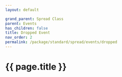 ```yaml
---
layout: default

grand_parent: Spread Class
parent: Events
has_children: false
title: Dropped Event
nav_order: 2
permalink: /package/standard/spread/events/dropped
---
```

# {{ page.title }}
